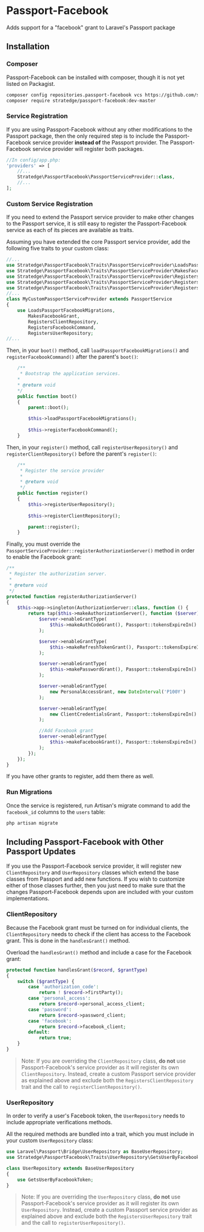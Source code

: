 # Passport-Facebook
Adds support for a "facebook" grant to Laravel's Passport package

## Installation

### Composer

Passport-Facebook can be installed with composer, though it is not yet listed on Packagist.

```sh
composer config repositories.passport-facebook vcs https://github.com/stratedge/passport-facebook.git
composer require stratedge/passport-facebook:dev-master
```

### Service Registration

If you are using Passport-Facebook without any other modifications to the Passport package, then the only required step is to include the Passport-Facebook service provider **instead of** the Passport provider. The Passport-Facebook service provider will register both packages.

```php
//In config/app.php:
'providers' => [
	//...
	Stratedge\PassportFacebook\PassportServiceProvider::class,
	//...
];
```

### Custom Service Registration

If you need to extend the Passport service provider to make other changes to the Passport service, it is still easy to register the Passport-Facebook service as each of its pieces are available as traits.

Assuming you have extended the core Passport service provider, add the following five traits to your custom class:

```php
//...
use Stratedge\PassportFacebook\Traits\PassportServiceProvider\LoadsPassportFacebookMigrations;
use Stratedge\PassportFacebook\Traits\PassportServiceProvider\MakesFacebookGrant;
use Stratedge\PassportFacebook\Traits\PassportServiceProvider\RegistersClientRepository;
use Stratedge\PassportFacebook\Traits\PassportServiceProvider\RegistersFacebookCommand;
use Stratedge\PassportFacebook\Traits\PassportServiceProvider\RegistersUserRepository;
//...
class MyCustomPassportServiceProvider extends PassportService
{
	use LoadsPassportFacebookMigrations,
		MakesFacebookGrant,
		RegistersClientRepository,
		RegistersFacebookCommand,
		RegistersUserRepository;
//...
```

Then, in your `boot()` method, call `loadPassportFacebookMigrations()` and `registerFacebookCommand()` after the parent's `boot()`:

```php
	/**
	 * Bootstrap the application services.
    *
    * @return void
    */
	public function boot()
	{
		parent::boot();

		$this->loadPassportFacebookMigrations();
		
		$this->registerFacebookCommand();
    }
```

Then, in your `register()` method, call `registerUserRepository()` and `registerClientRepository()` before the parent's `register()`:

```php
	/**
	 * Register the service provider
	 *
	 * @return void
	 */
	public function register()
	{
		$this->registerUserRepository();
		
		$this->registerClientRepository();

		parent::register();
	}
```

Finally, you must override the `PassportServiceProvider::registerAuthorizationServer()` method in order to enable the Facebook grant:

```php
/**
 * Register the authorization server.
 *
 * @return void
 */
protected function registerAuthorizationServer()
{
    $this->app->singleton(AuthorizationServer::class, function () {
        return tap($this->makeAuthorizationServer(), function ($server) {
            $server->enableGrantType(
                $this->makeAuthCodeGrant(), Passport::tokensExpireIn()
            );

            $server->enableGrantType(
                $this->makeRefreshTokenGrant(), Passport::tokensExpireIn()
            );

            $server->enableGrantType(
                $this->makePasswordGrant(), Passport::tokensExpireIn()
            );

            $server->enableGrantType(
                new PersonalAccessGrant, new DateInterval('P100Y')
            );

            $server->enableGrantType(
                new ClientCredentialsGrant, Passport::tokensExpireIn()
            );

            //Add Facebook grant
            $server->enableGrantType(
                $this->makeFacebookGrant(), Passport::tokensExpireIn()
            );
        });
    });
}
```

If you have other grants to register, add them there as well.

### Run Migrations

Once the service is registered, run Artisan's migrate command to add the `facebook_id` columns to the `users` table:

```sh
php artisan migrate
```

## Including Passport-Facebook with Other Passport Updates

If you use the Passport-Facebook service provider, it will register new `ClientRepository` and `UserRepository` classes which extend the base classes from Passport and add new functions. If you wish to customize either of those classes further, then you just need to make sure that the changes Passport-Facebook depends upon are included with your custom implementations.

### ClientRepository

Because the Facebook grant must be turned on for individual clients, the `ClientRepository` needs to check if the client has access to the Facebook grant. This is done in the `handlesGrant()` method.

Overload the `handlesGrant()` method and include a case for the Facebook grant:

```php
protected function handlesGrant($record, $grantType)
{
    switch ($grantType) {
        case 'authorization_code':
            return ! $record->firstParty();
        case 'personal_access':
            return $record->personal_access_client;
        case 'password':
            return $record->password_client;
        case 'facebook':
            return $record->facebook_client;
        default:
            return true;
    }
}
```

> Note: If you are overriding the `ClientRepository` class, **do not** use Passport-Facebook's service provider as it will register its own `ClientRepository`. Instead, create a custom Passport service provider as explained above and exclude both the `RegistersClientRepository` trait and the call to `registerClientRepository()`.

### UserRepository

In order to verify a user's Facebook token, the `UserRepository` needs to include appropriate verifications methods.

All the required methods are bundled into a trait, which you must include in your custom `UserRepository` class:

```php
use Laravel\Passport\Bridge\UserRepository as BaseUserRepository;
use Stratedge\PassportFacebook\Traits\UserRepository\GetsUserByFacebookToken;

class UserRepository extends BaseUserRepository
{
    use GetsUserByFacebookToken;
}
```

> Note: If you are overriding the `UserRepository` class, **do not** use Passport-Facebook's service provider as it will register its own `UserRepository`. Instead, create a custom Passport service provider as explained above and exclude both the `RegistersUserRepository` trait and the call to `registerUserRepository()`.